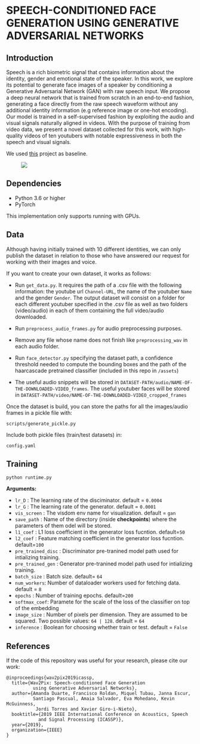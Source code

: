 # SPEECH-CONDITIONED FACE GENERATION USING GENERATIVE ADVERSARIAL NETWORKS

## Introduction

Speech is a rich biometric signal that contains information about the identity, gender and emotional state of the speaker. In this work, we explore its potential to generate face images of a speaker by conditioning a Generative Adversarial Network (GAN) with raw speech input. We propose a deep neural network that is trained from scratch in an end-to-end fashion, generating a face directly from the raw speech waveform without any additional identity information (e.g reference image or one-hot encoding). Our model is trained in a self-supervised fashion by exploiting the audio and visual signals naturally aligned in videos. With the purpose of training from video data, we present a novel dataset collected for this work, with high-quality videos of ten youtubers with notable expressiveness in both the speech and visual signals.

We used [this](https://github.com/franroldans/tfm-franroldan-wav2pix) project as baseline.

<figure><img src='assets/Architecture.png'></figure>

## Dependencies

- Python 3.6 or higher
- PyTorch 

This implementation only supports running with GPUs.

## Data

Although having initially trained with 10 different identities, we can only publish the dataset in relation to those who have answered our request for working with their images and voice.  

If you want to create your own dataset, it works as follows:  

- Run `get_data.py`. It requires the path of a .csv file with the following information: the youtube url `Channel-URL`, the name of the youtuber `Name` and the gender `Gender`. The output dataset will consist on a folder for each different youtuber specified in the .csv file as well as two folders (video/audio) in each of them containing the full video/audio downloaded.  

- Run `preprocess_audio_frames.py` for audio preprocessing purposes.

- Remove any file whose name does not finish like `preprocessing_wav` in each audio folder.  

- Run `face_detector.py` specifying the dataset path, a confidence threshold needed to compute the bounding boxes and the path of the haarcascade pretrained classifier (included in this repo in `/assets`)

- The useful audio snippets will be stored in `DATASET-PATH/audio/NAME-OF-THE-DOWNLOADED-VIDEO_frames`. The useful youtuber faces will be stored in `DATASET-PATH/video/NAME-OF-THE-DOWNLOADED-VIDEO_cropped_frames`  

Once the dataset is build, you can store the paths for all the images/audio frames in a pickle file with:

`scripts/generate_pickle.py`

Include both pickle files (train/test datasets) in:

`config.yaml`

## Training

`python runtime.py`

**Arguments:**
- `lr_D` : The learning rate of the disciminator. default = `0.0004`
- `lr_G` : The learning rate of the generator. default = `0.0001`
- `vis_screen` : The visdom env name for visualization. default = `gan`
- `save_path` : Name of the directory (inside **checkpoints**) where the parameters of them odel will be stored.
- `l1_coef` : L1 loss coefficient in the generator loss fucntion. default=`50`
- `l2_coef` : Feature matching coefficient in the generator loss fucntion. default=`100`
- `pre_trained_disc` : Discriminator pre-tranined model path used for intializing training.
- `pre_trained_gen` : Generator pre-tranined model path used for intializing training.
- `batch_size` : Batch size. default= `64`
- `num_workers`: Number of dataloader workers used for fetching data. default = `8`
- `epochs` : Number of training epochs. default=`200`
- `softmax_coef`: Paramete for the scale of the loss of the classifier on top of the embedding
- `image_size` : Number of pixels per dimension. They are assumed to be squared. Two possible values: `64 | 128`. default = `64`
- `inference` : Boolean for choosing whether train or test. default = `False`

## References
If the code of this repository was useful for your research, please cite our work:

```
@inproceedings{wav2pix2019icassp,
  title={Wav2Pix: Speech-conditioned Face Generation 
          using Generative Adversarial Networks},
  author={Amanda Duarte, Francisco Roldan, Miquel Tubau, Janna Escur, 
          Santiago Pascual, Amaia Salvador, Eva Mohedano, Kevin McGuinness, 
           Jordi Torres and Xavier Giro-i-Nieto},
  booktitle={2019 IEEE International Conference on Acoustics, Speech 
            and Signal Processing (ICASSP)},
  year={2019},
  organization={IEEE}
}
```
